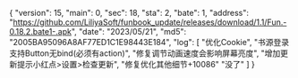 {
    "version": 15,
    "main": 0,
    "sec": 18,
    "sta": 2,
    "bate": 1,
    "address": "https://github.com/LiliyaSoft/funbook_update/releases/download/1.1/Fun.-0.18.2.bate1-.apk",
    "date": "2023/05/21",
    "md5": "2005BA95096A8AF77ED1C1E98443E184",
    "log": [
        "优化Cookie",
        "书源登录支持Button无bind(必须有action)",
        "修复调节动画速度会影响屏幕亮度",
        "增加更新提示小红点>设置>检查更新",
        "修复优化其他细节+10086"
        "没了"
    ]
}
